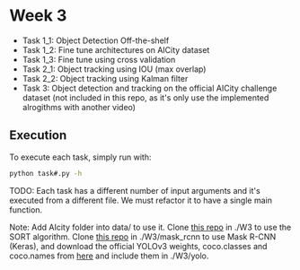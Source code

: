 # Week 3

* Task 1_1: Object Detection Off-the-shelf
* Task 1_2: Fine tune architectures on AICity dataset
* Task 1_3: Fine tune using cross validation
* Task 2_1: Object tracking using IOU (max overlap)
* Task 2_2: Object tracking using Kalman filter
* Task 3: Object detection and tracking on the official AICity challenge dataset (not included in this repo, as it's only use the implemented alrogithms with another video)

## Execution
 
To execute each task, simply run with:

```bash
python task#.py -h
```

TODO: Each task has a different number of input arguments and it's executed from a different file. We must refactor it to have a single main function.

Note: Add AIcity folder into data/ to use it. Clone [this repo](https://github.com/abewley/sort) in ./W3 to use the SORT algorithm. Clone [this repo](https://github.com/matterport/Mask_RCNN) in ./W3/mask_rcnn to use Mask R-CNN (Keras), and download the official YOLOv3 weights, coco.classes and coco.names from [here](https://pjreddie.com/darknet/yolo/) and include them in ./W3/yolo.
